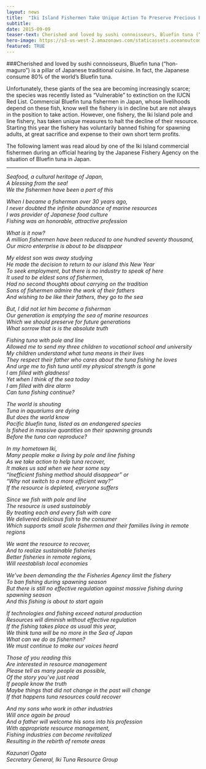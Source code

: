 ```yaml
---
layout: news
title:  "Iki Island Fishermen Take Unique Action To Preserve Precious Bluefin Tuna"
subtitle: 
date: 2015-09-09
teaser-text: Cherished and loved by sushi connoisseurs, Bluefin tuna (“hon-maguro”) is a pillar of Japanese traditional cuisine.
hero-image: https://s3-us-west-2.amazonaws.com/staticassets.oceanoutcomes.org/news+and+analysis/hero+images/iki-island-bluefin-tuna-hero.jpg
featured: TRUE
---
```

###Cherished and loved by sushi connoisseurs, Bluefin tuna (“hon-maguro”) is a pillar of Japanese traditional cuisine. In fact, the Japanese consume 80% of the world’s Bluefin tuna. 

Unfortunately, these giants of the sea are becoming increasingly scarce; the species was recently listed as “Vulnerable” to extinction on the IUCN Red List. Commercial Bluefin tuna fishermen in Japan, whose livelihoods depend on these fish, know well the fishery is in decline but are not always in the position to take action. However, one fishery, the Iki Island pole and line fishery, has taken unique measures to halt the decline of their resource. Starting this year the fishery has voluntarily banned fishing for spawning adults, at great sacrifice and expense to their own short term profits.

The following lament was read aloud by one of the Iki Island commercial fishermen during an official hearing by the Japanese Fishery Agency on the situation of Bluefin tuna in Japan.
_____
*Seafood, a cultural heritage of Japan,*  
*A blessing from the sea!*  
*We the fishermen have been a part of this*  
 
*When I became a fisherman over 30 years ago,*  
*I never doubted the infinite abundance of marine resources*  
*I was provider of Japanese food culture*  
*Fishing was an honorable, attractive profession*  
 
*What is it now?*  
*A million fishermen have been reduced to one hundred seventy thousand,*  
*Our micro enterprise is about to be disappear*  
 
*My eldest son was away studying*  
*He made the decision to return to our island this New Year*  
*To seek employment, but there is no industry to speak of here*  
*It used to be eldest sons of fishermen,*  
*Had no second thoughts about carrying on the tradition*  
*Sons of fishermen admire the work of their fathers*  
*And wishing to be like their fathers, they go to the sea*  

*But, I did not let him become a fisherman*  
*Our generation is emptying the sea of marine resources*  
*Which we should preserve for future generations*  
*What sorrow that is is the absolute truth*  
 
*Fishing tuna with pole and line*  
*Allowed me to send my three children to vocational school and university*  
*My children understand what tuna means in their lives*  
*They respect their father who cares about the tuna fishing he loves*  
*And urge me to fish tuna until my physical strength is gone*  
*I am filled with gladness!*  
*Yet when I think of the sea today*  
*I am filled with dire alarm*  
*Can tuna fishing continue?*  
 
*The world is shouting*  
*Tuna in aquariums are dying*  
*But does the world know*  
*Pacific bluefin tuna, listed as an endangered species*  
*Is fished in massive quantities on their spawning grounds*  
*Before the tuna can reproduce?*  
 
*In my hometown Iki,*  
*Many people make a living by pole and line fishing*  
*As we take action to help tuna recover,*  
*It makes us sad when we hear some say*  
*“Inefficient fishing method should disappear” or*  
*“Why not switch to a more efficient way?”*  
*If the resource is depleted, everyone suffers*  
 
*Since we fish with pole and line*  
*The resource is used sustainably*  
*By treating each and every fish with care*  
*We delivered delicious fish to the consumer*  
*Which supports small scale fishermen and their families living in remote regions*  
 
*We want the resource to recover,*  
*And to realize sustainable fisheries*  
*Better fisheries in remote regions,*  
*Will reestablish local economies*  
 
*We’ve been demanding the the Fisheries Agency limit the fishery*  
*To ban fishing during spawning season*  
*But there is still no effective regulation against massive fishing during spawning season*  
*And this fishing is about to start again*  

*If technologies and fishing exceed natural production*  
*Resources will diminish without effective regulation*  
*If the fishing takes place as usual this year,*  
*We think tuna will be no more in the Sea of Japan*  
*What can we do as fishermen?*  
*We must continue to make our voices heard*  
 
*Those of you reading this*  
*Are interested in resource management*  
*Please tell as many people as possible,*  
*Of the story you’ve just read*  
*If people know the truth*  
*Maybe things that did not change in the past will change*  
*If that happens tuna resources could recover*  

*And my sons who work in other industries*  
*Will once again be proud*  
*And a father will welcome his sons into his profession*  
*With appropriate resource management,*  
*Fishing industries can become revitalized*  
*Resulting in the rebirth of remote areas*  

*Kazunari Ogata*  
*Secretary General, Iki Tuna Resource Group*
